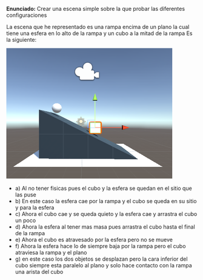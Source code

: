 **Enunciado:**
Crear una escena simple sobre la que probar las diferentes configuraciones 

La escena que he representado es una rampa encima de un plano la cual tiene una esfera en lo alto de la rampa y un cubo a la mitad de la rampa
Es la siguiente:

![imagen](../img/unity.png)

- a) Al no tener fisicas pues el cubo y la esfera se quedan en el sitio que las puse
- b) En este caso la esfera cae por la rampa y el cubo se queda en su sitio y para la esfera
- c) Ahora el cubo cae y se queda quieto y la esfera cae y arrastra el cubo un poco
- d) Ahora la esfera al tener mas masa pues arrastra el cubo hasta el final de la rampa
- e) Ahora el cubo es atravesado por la esfera pero no se mueve
- f) Ahora la esfera hace lo de siempre baja por la rampa pero el cubo atraviesa la rampa y el plano
- g) en este caso los dos objetos se desplazan pero la cara inferior del cubo siempre esta paralelo al plano y solo hace contacto con la rampa una arista del cubo